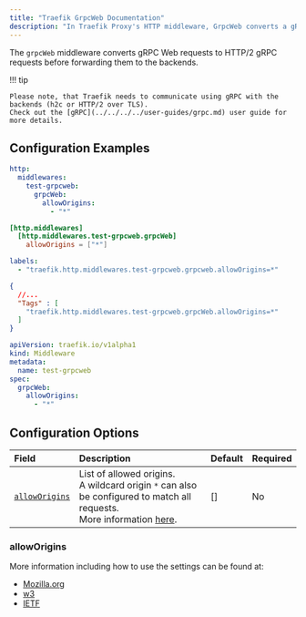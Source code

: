 ```yaml
---
title: "Traefik GrpcWeb Documentation"
description: "In Traefik Proxy's HTTP middleware, GrpcWeb converts a gRPC Web requests to HTTP/2 gRPC requests. Read the technical documentation."
---
```


The `grpcWeb` middleware converts gRPC Web requests to HTTP/2 gRPC requests before forwarding them to the backends.

!!! tip

    Please note, that Traefik needs to communicate using gRPC with the backends (h2c or HTTP/2 over TLS).
    Check out the [gRPC](../../../../user-guides/grpc.md) user guide for more details.

## Configuration Examples

```yaml tab="Structured (YAML)"
http:
  middlewares:
    test-grpcweb:
      grpcWeb:
        allowOrigins:
          - "*"
```

```toml tab="Structured (TOML)"
[http.middlewares]
  [http.middlewares.test-grpcweb.grpcWeb]
    allowOrigins = ["*"]
```

```yaml tab="Labels"
labels:
  - "traefik.http.middlewares.test-grpcweb.grpcweb.allowOrigins=*"
```

```json tab="Tags"
{
  //...
  "Tags" : [
    "traefik.http.middlewares.test-grpcweb.grpcWeb.allowOrigins=*"
  ]
}
```

```yaml tab="Kubernetes"
apiVersion: traefik.io/v1alpha1
kind: Middleware
metadata:
  name: test-grpcweb
spec:
  grpcWeb:
    allowOrigins:
      - "*"
```

## Configuration Options

| Field                        | Description         | Default | Required |
|:-----------------------------|:------------------------------------------|:--------|:---------|
| <a id="opt-allowOrigins" href="#opt-allowOrigins" title="#opt-allowOrigins">`allowOrigins`</a> | List of allowed origins. <br /> A wildcard origin `*` can also be configured to match all requests.<br /> More information [here](#alloworigins). | [] | No |

### allowOrigins

More information including how to use the settings can be found at:

- [Mozilla.org](https://developer.mozilla.org/en-US/docs/Web/HTTP/Headers/Access-Control-Allow-Origin)
- [w3](https://fetch.spec.whatwg.org/#http-access-control-allow-origin)
- [IETF](https://tools.ietf.org/html/rfc6454#section-7.1)
